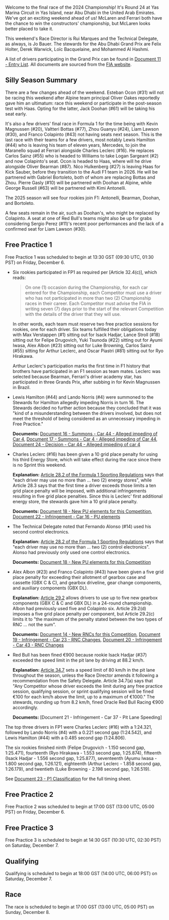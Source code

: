 Welcome to the final race of the 2024 Championship! It's Round 24 at Yas Marina Circuit in Yas Island,
near Abu Dhabi in the United Arab Emirates. We've got an exciting weekend ahead of us! McLaren and
Ferrari both have the chance to win the constructors' championship, but McLaren looks better placed
to take it.

This weekend's Race Director is Rui Marques and the Technical Delegate, as always, is Jo Bauer. The
stewards for the Abu Dhabi Grand Prix are Felix Holter, Derek Warwick, Loïc Bacquelaine, and Mohammed
Al Hashmi.

A list of drivers participating in the Grand Prix can be found in [Document 11 - Entry List](#page=2).
All documents are sourced from the [FIA website](https://www.fia.com/documents/championships/fia-formula-one-world-championship-14/season/season-2024-2043).

## Silly Season Summary

There are a few changes ahead of the weekend. Esteban Ocon (#31) will not be racing this weekend
after Alpine team principal Oliver Oakes reportedly gave him an ultimatum: race this weekend or
participate in the post-season test with Haas. Opting for the latter, Jack Doohan (#61) will be taking
his seat early.

It's also a few drivers' final race in Formula 1 for the time being with Kevin Magnussen (#20),
Valtteri Bottas (#77), Zhou Guanyu (#24), Liam Lawson (#30), and Franco Colapinto (#43) not having seats next season.
This is the last race with their teams for a few drivers, most notably Lewis Hamilton (#44) who is
leaving his team of eleven years, Mercedes, to join the Maranello squad at Ferrari alongside Charles
Leclerc (#16). He replaces Carlos Sainz (#55) who is headed to Williams to take Logan Sargeant (#2)
and now Colapinto's seat. Ocon is headed to Haas, where will he drive alongside
Oliver Bearman (#87). Nico Hulkenberg (#27) is leaving Haas for Kick Sauber, before they transition
to the Audi F1 team in 2026. He will be partnered with Gabriel Bortoleto, both of whom are
replacing Bottas and Zhou. Pierre Gasly (#10) will be partnered with Doohan at Alpine, while George
Russell (#63) will be partnered with Kimi Antonelli.

The 2025 season will see four rookies join F1: Antonelli, Bearman, Doohan, and Bortoleto.

A few seats remain in the air, such as Doohan's, who might be replaced by Colapinto. A seat at one
of Red Bull's teams might also be up for grabs considering Sergio Perez (#11)'s recent poor performances
and the lack of a confirmed seat for Liam Lawson (#30).

## Free Practice 1

Free Practice 1 was scheduled to begin at 13:30 GST (09:30 UTC, 01:30 PST) on Friday, December 6.

- Six rookies participated in FP1 as required per [Article 32.4(c)], which reads:
  > On one (1) occasion during the Championship, for each car entered for the Championship, each
  > Competitor must use a driver who has not participated in more than two (2) Championship races in
  > their career. Each Competitor must advise the FIA in writing seven (7) days prior to the start
  > of the relevant Competition with the details of the driver that they will use.

  In other words, each team must reserve two free practice sessions for rookies, one for each driver.
  Six teams fulfilled their obligations today with Max Verstappen (#1) sitting out for Isack Hadjar,
  Lance Stroll (#18) sitting out for Felipe Drugovich, Yuki Tsunoda (#22) sitting out for Ayumi Iwasa,
  Alex Albon (#23) sitting out for Luke Browning, Carlos Sainz (#55) sitting for Arthur Leclerc, and
  Oscar Piastri (#81) sitting out for Ryo Hirakawa.

  Arthur Leclerc's participation marks the first time in F1 history that brothers have participated
  in an F1 session as team mates. Leclerc was selected because Bearman, Ferrari's driver academy star,
  has participated in three Grands Prix, after subbing in for Kevin Magnussen in Brazil.

- Lewis Hamilton (#44) and Lando Norris (#4) were summoned to the Stewards for Hamilton allegedly
  impeding Norris in turn 16. The Stewards decided no further action because they concluded that it
  was "kind of a misunderstanding between the drivers involved, but does not meet the threshold of
  being considered as an unnecessary impeding in Free Practice."

  **Documents:** [Document 16 - Summons - Car 44 - Alleged impeding of Car 4](#),
  [Document 17 - Summons - Car 4 - Alleged impeding of Car 44](#),
  [Document 24 - Decision - Car 44 - Alleged impeding of car 4](#)

- Charles Leclerc (#16) has been given a 10 grid place penalty for using his third Energy Store,
  which will take effect during the race since there is no Sprint this weekend.

  **Explanation:** [Article 28.2 of the Formula 1 Sporting Regulations](https://www.fia.com/sites/default/files/fia_2024_formula_1_sporting_regulations_-_issue_7_-_2024-07-31.pdf#page=29)
  says that "each driver may use no more than ... two (2) energy stores", while Article 28.3 says
  that the first time a driver exceeds those limits a ten grid place penalty will be imposed, with
  additional infringements resulting in five grid place penalties. Since this is Leclerc' first
  additional energy store, the stewards gave him a 10 grid place penalty.

  **Documents:** [Document 18 - New PU elements for this Competition](#page=2),
  [Document 22 - Infringement - Car 16 - PU elements](#)

- The Technical Delegate noted that Fernando Alonso (#14) used his second control electronics.

  **Explanation:** [Article 28.2 of the Formula 1 Sporting Regulations](https://www.fia.com/sites/default/files/fia_2024_formula_1_sporting_regulations_-_issue_7_-_2024-07-31.pdf#page=30)
  says that "each driver may use no more than ... two (2) control electronics". Alonso had previously
  only used one control electronics.

  **Documents:** [Document 18 - New PU elements for this Competition](#page=2)

- Alex Albon (#23) and Franco Colapinto (#43) have been given a five grid place penalty for exceeding
  their allotment of gearbox case and cassette (GBX C & C), and gearbox driveline, gear change
  components, and auxiliary components (GBX DL).

  **Explanation:** [Article 29.2](https://www.fia.com/sites/default/files/decision-document/2024%20Qatar%20Grand%20Prix%20-%20New%20RNCs%20for%20this%20Competition.pdf)
  allows drivers to use up to five new gearbox components (GBX C & C and GBX DL) in a 24-round
  championship. Albon had previously used five and Colapinto six. Article 29.2(d) imposes a five grid
  place penalty per component, but Article 29.2(c) limits it to "the maximum of the penalty stated
  between the two types of RNC ... not the sum".

  **Documents:** [Document 14 - New RNCs for this Competition](#page=2),
  [Document 19 - Infringement - Car 23 - RNC Changes](#),
  [Document 20 - Infringement - Car 43 - RNC Changes](#)

- Red Bull has been fined €900 because rookie Isack Hadjar (#37) exceeded the speed limit in the pit
  lane by driving at 88.2 km/h.

  **Explanation:** [Article 34.7](https://www.fia.com/sites/default/files/fia_2024_formula_1_sporting_regulations_-_issue_7_-_2024-07-31.pdf#page=41)
  sets a speed limit of 80 km/h in the pit lane throughout the season, unless the Race Director amends
  it following a recommendation from the Safety Delegate. Article 34.7(a) says that "Any Competitor
  whose driver exceeds the limit during any free practice session, qualifying session, or sprint
  qualifying session will be fined €100 for each km/h above the limit, up to a maximum of €1000."
  The stewards, rounding up from 8.2 km/h, fined Oracle Red Bull Racing €900 accordingly.

  **Documents:** [Document 21 - Infringement - Car 37 - Pit Lane Speeding]

The top three drivers in FP1 were Charles Leclerc (#16) with a 1:24.321, followed by Lando Norris
(#4) with a 0.221 second gap (1:24.542), and Lewis Hamilton (#44) with a 0.485 second gap (1:24.806).

The six rookies finished ninth (Felipe Drugovich - 1.150 second gap, 1:25.471), fourteenth (Ryo
Hirakawa - 1.553 second gap, 1:25.874), fifteenth (Isack Hadjar - 1.556 second gap, 1:25.877),
seventeenth (Ayumu Iwasa - 1.800 second gap, 1:26.121), eighteenth (Arthur Leclerc - 1.858 second gap,
1:26.179), and twentieth (Luke Browning - 2.198 second gap, 1:26.519).

See [Document 23 - P1 Classification](#page=2)
for the full timing sheet.

## Free Practice 2

Free Practice 2 was scheduled to begin at 17:00 GST (13:00 UTC, 05:00 PST) on Friday, December 6.

## Free Practice 3

Free Practice 3 is scheduled to begin at 14:30 GST (10:30 UTC, 02:30 PST) on Saturday, December 7.

## Qualifying

Qualifying is scheduled to begin at 18:00 GST (14:00 UTC, 06:00 PST) on Saturday, December 7.

## Race

The race is scheduled to begin at 17:00 GST (13:00 UTC, 05:00 PST) on Sunday, December 8.
